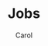 ---
layout: post
title: Jobs
author: Carol
section: about
categories: [about, carol]
audience: ''
keywords: ''
goals: ''
actions: ''
---
